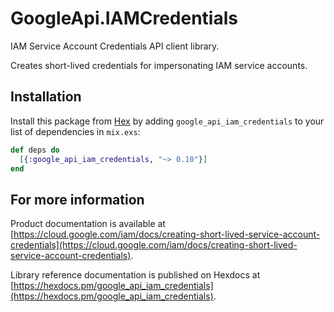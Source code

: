 # GoogleApi.IAMCredentials

IAM Service Account Credentials API client library.

Creates short-lived credentials for impersonating IAM service accounts.

## Installation

Install this package from [Hex](https://hex.pm) by adding
`google_api_iam_credentials` to your list of dependencies in `mix.exs`:

```elixir
def deps do
  [{:google_api_iam_credentials, "~> 0.10"}]
end
```

## For more information

Product documentation is available at [https://cloud.google.com/iam/docs/creating-short-lived-service-account-credentials](https://cloud.google.com/iam/docs/creating-short-lived-service-account-credentials).

Library reference documentation is published on Hexdocs at
[https://hexdocs.pm/google_api_iam_credentials](https://hexdocs.pm/google_api_iam_credentials).
